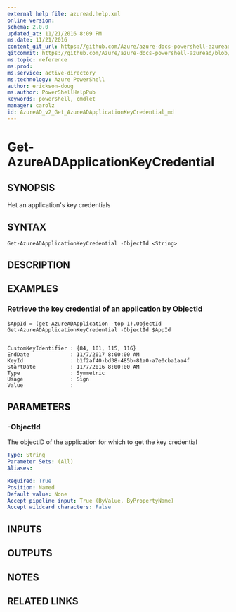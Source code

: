 ```yaml
---
external help file: azuread.help.xml
online version: 
schema: 2.0.0
updated_at: 11/21/2016 8:09 PM
ms.date: 11/21/2016
content_git_url: https://github.com/Azure/azure-docs-powershell-azuread/blob/live/Azure%20AD%20Cmdlets/AzureAD/v2/Get-AzureADApplicationKeyCredential.md
gitcommit: https://github.com/Azure/azure-docs-powershell-azuread/blob/e79870303c4a5b18f88c61a5fe206bd45af8c480/Azure%20AD%20Cmdlets/AzureAD/v2/Get-AzureADApplicationKeyCredential.md
ms.topic: reference
ms.prod: 
ms.service: active-directory
ms.technology: Azure PowerShell
author: erickson-doug
ms.author: PowerShellHelpPub
keywords: powershell, cmdlet
manager: carolz
id: AzureAD_v2_Get_AzureADApplicationKeyCredential_md
---
```


# Get-AzureADApplicationKeyCredential

## SYNOPSIS
Het an application's key credentials

## SYNTAX

```
Get-AzureADApplicationKeyCredential -ObjectId <String>
```

## DESCRIPTION

## EXAMPLES

### Retrieve the key credential of an application by ObjectId
```
$AppId = (get-AzureADApplication -top 1).ObjectId
Get-AzureADApplicationKeyCredential -ObjectId $AppId


CustomKeyIdentifier : {84, 101, 115, 116}
EndDate             : 11/7/2017 8:00:00 AM
KeyId               : b1f2af40-bd38-485b-81a0-a7e0cba1aa4f
StartDate           : 11/7/2016 8:00:00 AM
Type                : Symmetric
Usage               : Sign
Value               :
```

## PARAMETERS

### -ObjectId
The objectID of the application for which to get the key credential

```yaml
Type: String
Parameter Sets: (All)
Aliases: 

Required: True
Position: Named
Default value: None
Accept pipeline input: True (ByValue, ByPropertyName)
Accept wildcard characters: False
```

## INPUTS

## OUTPUTS

## NOTES

## RELATED LINKS

